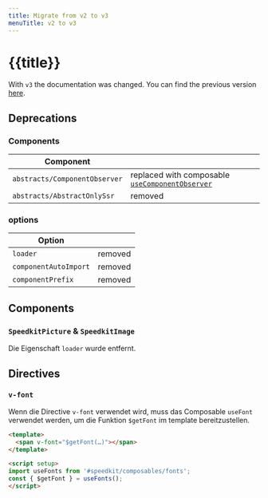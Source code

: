 ```yaml
---
title: Migrate from v2 to v3
menuTitle: v2 to v3
---
```

# {{title}}

With `v3` the documentation was changed. You can find the previous version [here](https://nuxt-speedkit.grabarzundpartner.dev/).

## Deprecations

### Components

| Component                     |                                                                                      |
| ----------------------------- | ------------------------------------------------------------------------------------ |
| `abstracts/ComponentObserver` | replaced with composable [`useComponentObserver`](/composables/useComponentObserver) |
| `abstracts/AbstractOnlySsr`   | removed                                                                              |

### options

| Option                |         |
| --------------------- | ------- |
| `loader`              | removed |
| `componentAutoImport` | removed |
| `componentPrefix`     | removed |

## Components

### `SpeedkitPicture` & `SpeedkitImage`

Die Eigenschaft `loader` wurde entfernt.

## Directives

### `v-font`

Wenn die Directive `v-font` verwendet wird, muss das Composable `useFont` verwendet werden,
um die Funktion `$getFont` im template bereitzustellen.

```html
<template>
  <span v-font="$getFont(…)"></span>
</template>

<script setup>
import useFonts from '#speedkit/composables/fonts';
const { $getFont } = useFonts();
</script>
```
